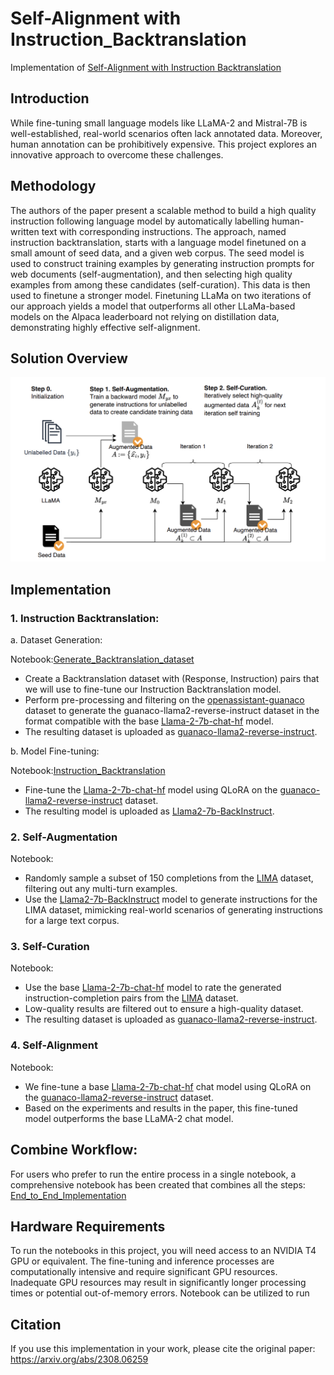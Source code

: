 # Self-Alignment with Instruction_Backtranslation

Implementation of [Self-Alignment with Instruction Backtranslation](https://arxiv.org/abs/2308.06259)

## Introduction

While fine-tuning small language models like LLaMA-2 and Mistral-7B is well-established, real-world scenarios often lack annotated data. Moreover, human annotation can be prohibitively expensive. This project explores an innovative approach to overcome these challenges.

## Methodology
The authors of the paper present a scalable method to build a high quality instruction following language model by automatically labelling human-written text with corresponding instructions. The approach, named instruction backtranslation, starts with a language model finetuned on a small amount of seed data, and a given web corpus. The seed model is used to construct training examples by generating instruction prompts for web documents (self-augmentation), and then selecting high quality examples from among these candidates (self-curation). This data is then used to finetune a stronger model. Finetuning LLaMa on two iterations of our approach yields a model that outperforms all other LLaMa-based models on the Alpaca leaderboard not relying on distillation data, demonstrating highly effective self-alignment.

## Solution Overview

![Instruction Backtranslation Process](assets/overview.png)

## Implementation

### 1. Instruction Backtranslation:
a. Dataset Generation:

Notebook:[Generate_Backtranslation_dataset](https://github.com/chakraborty-arnab/Instruction_Backtranslation/blob/main/Notebooks/Generate_backtranslation_dataset.ipynb)
* Create a Backtranslation dataset with (Response, Instruction) pairs that we will use to fine-tune our Instruction Backtranslation model.
* Perform pre-processing and filtering on the [openassistant-guanaco](https://huggingface.co/datasets/timdettmers/openassistant-guanaco) dataset to generate the guanaco-llama2-reverse-instruct dataset in the format compatible with the base [Llama-2-7b-chat-hf](https://huggingface.co/meta-llama/Llama-2-7b-chat-hf) model.
* The resulting dataset is uploaded as [guanaco-llama2-reverse-instruct](https://huggingface.co/datasets/Arnab13/guanaco-llama2-reverse-instruct).

b. Model Fine-tuning:

Notebook:[Instruction_Backtranslation](https://github.com/chakraborty-arnab/Instruction_Backtranslation/blob/main/Notebooks/Instruction_Backtranslation.ipynb)
* Fine-tune the [Llama-2-7b-chat-hf](https://huggingface.co/meta-llama/Llama-2-7b-chat-hf) model using QLoRA on the [guanaco-llama2-reverse-instruct](https://huggingface.co/datasets/Arnab13/guanaco-llama2-reverse-instruct) dataset.
* The resulting model is uploaded as [Llama2-7b-BackInstruct](https://huggingface.co/Arnab13/Llama2-7b-BackInstruct).

### 2. Self-Augmentation
Notebook:
* Randomly sample a subset of 150 completions from the [LIMA](https://huggingface.co/datasets/GAIR/lima) dataset, filtering out any multi-turn examples.
* Use the [Llama2-7b-BackInstruct](https://huggingface.co/Arnab13/Llama2-7b-BackInstruct) model to generate instructions for the LIMA dataset, mimicking real-world scenarios of generating instructions for a large text corpus.

### 3. Self-Curation
Notebook:
* Use the base [Llama-2-7b-chat-hf](https://huggingface.co/meta-llama/Llama-2-7b-chat-hf) model to rate the generated instruction-completion pairs from the [LIMA](https://huggingface.co/datasets/GAIR/lima) dataset.
* Low-quality results are filtered out to ensure a high-quality dataset.
* The resulting dataset is uploaded as [guanaco-llama2-reverse-instruct](https://huggingface.co/datasets/Arnab13/LIMA-Generated-Instruct-self-curated).

### 4. Self-Alignment
Notebook:
* We fine-tune a base [Llama-2-7b-chat-hf](https://huggingface.co/meta-llama/Llama-2-7b-chat-hf) chat model using QLoRA on the [guanaco-llama2-reverse-instruct](https://huggingface.co/datasets/Arnab13/LIMA-Generated-Instruct-self-curated) dataset.
* Based on the experiments and results in the paper, this fine-tuned model outperforms the base LLaMA-2 chat model.

## Combine Workflow:
For users who prefer to run the entire process in a single notebook, a comprehensive notebook has been created that combines all the steps: [End_to_End_Implementation](https://github.com/chakraborty-arnab/Instruction_Backtranslation/blob/main/assets/Instruction_Backtranslation.ipynb)


## Hardware Requirements
To run the notebooks in this project, you will need access to an NVIDIA T4 GPU or equivalent. The fine-tuning and inference processes are computationally intensive and require significant GPU resources. Inadequate GPU resources may result in significantly longer processing times or potential out-of-memory errors.
Notebook can be utilized to run

## Citation
If you use this implementation in your work, please cite the original paper: https://arxiv.org/abs/2308.06259

